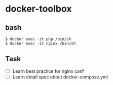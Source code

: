 # docker-toolbox

## bash
```
$ docker exec -it php /bin/sh
$ docker exec -it nginx /bin/sh
```

## Task
* [ ] Learn best practice for nginx conf
* [ ] Learn detail spec about docker-compose.yml
